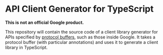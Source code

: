 # API Client Generator for TypeScript

**This is not an official Google product.**

This repository will contain the source code of a client library generator
for APIs specified by [protocol
buffers](https://developers.google.com/protocol-buffers/),
such as those inside Google. It takes a protocol buffer (with particular
annotations) and uses it to generate a client library in TypeScript.


